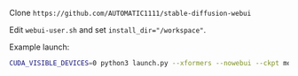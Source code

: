 Clone `https://github.com/AUTOMATIC1111/stable-diffusion-webui`

Edit `webui-user.sh` and set `install_dir="/workspace"`.

Example launch:

```sh
CUDA_VISIBLE_DEVICES=0 python3 launch.py --xformers --nowebui --ckpt models/Stable-diffusion/DreamShaper_5_beta2_BakedVae.safetensors
```

